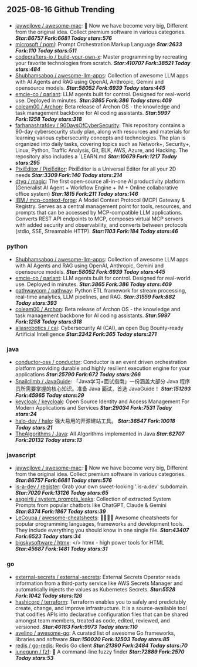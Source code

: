 ## 2025-08-16 Github Trending

### 
* [jaywcjlove / awesome-mac](https://github.com/jaywcjlove/awesome-mac):  Now we have become very big, Different from the original idea. Collect premium software in various categories. ***Star:86757 Fork:6681 Today stars:576***
* [microsoft / poml](https://github.com/microsoft/poml): Prompt Orchestration Markup Language ***Star:2633 Fork:110 Today stars:511***
* [codecrafters-io / build-your-own-x](https://github.com/codecrafters-io/build-your-own-x): Master programming by recreating your favorite technologies from scratch. ***Star:410707 Fork:38521 Today stars:484***
* [Shubhamsaboo / awesome-llm-apps](https://github.com/Shubhamsaboo/awesome-llm-apps): Collection of awesome LLM apps with AI Agents and RAG using OpenAI, Anthropic, Gemini and opensource models. ***Star:58052 Fork:6939 Today stars:445***
* [emcie-co / parlant](https://github.com/emcie-co/parlant): LLM agents built for control. Designed for real-world use. Deployed in minutes. ***Star:3865 Fork:386 Today stars:409***
* [coleam00 / Archon](https://github.com/coleam00/Archon): Beta release of Archon OS - the knowledge and task management backbone for AI coding assistants. ***Star:5997 Fork:1258 Today stars:318***
* [farhanashrafdev / 90DaysOfCyberSecurity](https://github.com/farhanashrafdev/90DaysOfCyberSecurity): This repository contains a 90-day cybersecurity study plan, along with resources and materials for learning various cybersecurity concepts and technologies. The plan is organized into daily tasks, covering topics such as Network+, Security+, Linux, Python, Traffic Analysis, Git, ELK, AWS, Azure, and Hacking. The repository also includes a `LEARN.md ***Star:10679 Fork:1217 Today stars:295***
* [PixiEditor / PixiEditor](https://github.com/PixiEditor/PixiEditor): PixiEditor is a Universal Editor for all your 2D needs ***Star:3309 Fork:140 Today stars:214***
* [dtyq / magic](https://github.com/dtyq/magic): The first open-source all-in-one AI productivity platform (Generalist AI Agent + Workflow Engine + IM + Online collaborative office system) ***Star:1815 Fork:211 Today stars:146***
* [IBM / mcp-context-forge](https://github.com/IBM/mcp-context-forge): A Model Context Protocol (MCP) Gateway & Registry. Serves as a central management point for tools, resources, and prompts that can be accessed by MCP-compatible LLM applications. Converts REST API endpoints to MCP, composes virtual MCP servers with added security and observability, and converts between protocols (stdio, SSE, Streamable HTTP). ***Star:1103 Fork:184 Today stars:46***

### python
* [Shubhamsaboo / awesome-llm-apps](https://github.com/Shubhamsaboo/awesome-llm-apps): Collection of awesome LLM apps with AI Agents and RAG using OpenAI, Anthropic, Gemini and opensource models. ***Star:58052 Fork:6939 Today stars:445***
* [emcie-co / parlant](https://github.com/emcie-co/parlant): LLM agents built for control. Designed for real-world use. Deployed in minutes. ***Star:3865 Fork:386 Today stars:409***
* [pathwaycom / pathway](https://github.com/pathwaycom/pathway): Python ETL framework for stream processing, real-time analytics, LLM pipelines, and RAG. ***Star:31559 Fork:882 Today stars:393***
* [coleam00 / Archon](https://github.com/coleam00/Archon): Beta release of Archon OS - the knowledge and task management backbone for AI coding assistants. ***Star:5997 Fork:1258 Today stars:318***
* [aliasrobotics / cai](https://github.com/aliasrobotics/cai): Cybersecurity AI (CAI), an open Bug Bounty-ready Artificial Intelligence ***Star:2342 Fork:365 Today stars:271***

### java
* [conductor-oss / conductor](https://github.com/conductor-oss/conductor): Conductor is an event driven orchestration platform providing durable and highly resilient execution engine for your applications ***Star:25790 Fork:672 Today stars:266***
* [Snailclimb / JavaGuide](https://github.com/Snailclimb/JavaGuide): 「Java学习+面试指南」一份涵盖大部分 Java 程序员所需要掌握的核心知识。准备 Java 面试，首选 JavaGuide！ ***Star:151293 Fork:45965 Today stars:29***
* [keycloak / keycloak](https://github.com/keycloak/keycloak): Open Source Identity and Access Management For Modern Applications and Services ***Star:29034 Fork:7531 Today stars:24***
* [halo-dev / halo](https://github.com/halo-dev/halo): 强大易用的开源建站工具。 ***Star:36547 Fork:10018 Today stars:21***
* [TheAlgorithms / Java](https://github.com/TheAlgorithms/Java): All Algorithms implemented in Java ***Star:62707 Fork:20132 Today stars:13***

### javascript
* [jaywcjlove / awesome-mac](https://github.com/jaywcjlove/awesome-mac):  Now we have become very big, Different from the original idea. Collect premium software in various categories. ***Star:86757 Fork:6681 Today stars:576***
* [is-a-dev / register](https://github.com/is-a-dev/register): Grab your own sweet-looking '.is-a.dev' subdomain. ***Star:7020 Fork:13126 Today stars:65***
* [asgeirtj / system_prompts_leaks](https://github.com/asgeirtj/system_prompts_leaks): Collection of extracted System Prompts from popular chatbots like ChatGPT, Claude & Gemini ***Star:8374 Fork:1867 Today stars:39***
* [LeCoupa / awesome-cheatsheets](https://github.com/LeCoupa/awesome-cheatsheets): 👩‍💻👨‍💻 Awesome cheatsheets for popular programming languages, frameworks and development tools. They include everything you should know in one single file. ***Star:43407 Fork:6523 Today stars:34***
* [bigskysoftware / htmx](https://github.com/bigskysoftware/htmx): </> htmx - high power tools for HTML ***Star:45687 Fork:1481 Today stars:31***

### go
* [external-secrets / external-secrets](https://github.com/external-secrets/external-secrets): External Secrets Operator reads information from a third-party service like AWS Secrets Manager and automatically injects the values as Kubernetes Secrets. ***Star:5528 Fork:1042 Today stars:126***
* [hashicorp / terraform](https://github.com/hashicorp/terraform): Terraform enables you to safely and predictably create, change, and improve infrastructure. It is a source-available tool that codifies APIs into declarative configuration files that can be shared amongst team members, treated as code, edited, reviewed, and versioned. ***Star:46163 Fork:9973 Today stars:110***
* [avelino / awesome-go](https://github.com/avelino/awesome-go): A curated list of awesome Go frameworks, libraries and software ***Star:150020 Fork:12503 Today stars:85***
* [redis / go-redis](https://github.com/redis/go-redis): Redis Go client ***Star:21390 Fork:2484 Today stars:70***
* [junegunn / fzf](https://github.com/junegunn/fzf): 🌸 A command-line fuzzy finder ***Star:72889 Fork:2570 Today stars:53***
